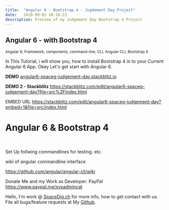 ```yaml
---
title:  "Angular 6 - Bootstrap 4 - Jugdement Day Project"
date:   2018-09-01 10:18:23
description: Preview of my Judgement Day Bootstrap 4 Project 
---
```

<h2 id="this-post-is-the-last-of-a-series-of-posts-in-which-i-write-about-the-observable-type-in-the-first-post-we-went-ahead-writing-an-observable-from-scratch-in-order-to-fully-understand-it-we-then-explored-how-to-create-observables-from-values-arrays-dom-events-and-promises-this-time-well-focus-on-compositions-by-rewriting-some-basic-composition-operators">
Angular 6 - with Bootstrap 4</h2>

<small>Angular 6, Framework, components, command-line, CLI, Angular CLI, Bootstrap 4 </small>

In This Tutorial, i will show you, how to install Bootstrap 4 in to your Current Angular 6 App. 
Okey Let's get start with Angular 6. 

<strong>DEMO</strong> <a href="https://angular6-spaceg-judgement-day.stackblitz.io/">angular6-spaceg-judgement-day.stackblitz.io </a>

<strong>DEMO 2 - Stackblitz</strong> <a href="https://stackblitz.com/edit/angular6-spaceg-judgement-day?file=src%2Findex.html">https://stackblitz.com/edit/angular6-spaceg-judgement-day?file=src%2Findex.html</a>

EMBED URL 
 <a href="https://stackblitz.com/edit/angular6-spaceg-judgement-day?embed=1&file=src/index.html">https://stackblitz.com/edit/angular6-spaceg-judgement-day?embed=1&file=src/index.html
</a>

<h1>Angular 6 & Bootstrap 4</h1>


<img class="card-img-top" src="https://spaceg.github.io/assets/images/ezgif.com-video-to-gif%20(2).gif" alt="">

<img class="card-img-top" src="https://spaceg.github.io/assets/images/ezgif.com-video-to-gif%20(3).gif" alt="">

Set Up follwing commandlines for testing. etc.

wiki of angular commandline interface 

<a href="https://github.com/angular/angular-cli/wiki">https://github.com/angular/angular-cli/wiki </a>




Donate Me and my Work as Developer: PayPal <a href="https://www.paypal.me/sysadmincat">https://www.paypal.me/sysadmincat </a>


 Hello, I'm work @ [SpaceDig.ch][spacedig] for more info, how to get contact with us. File all bugs/feature requests at My  [Github][jekyll-gh].

[jekyll-gh]: https://github.com/spaceg
[spacedig]:    http://spacedig.ch
